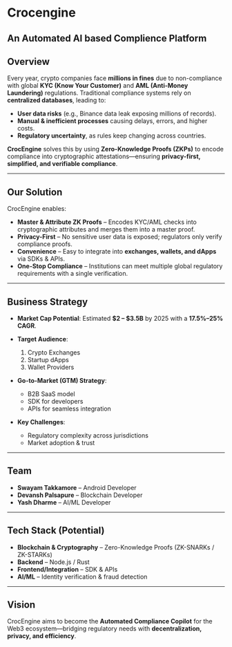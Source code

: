 # Crocengine
## An Automated AI based Complience Platform


## Overview

Every year, crypto companies face **millions in fines** due to non-compliance with global **KYC (Know Your Customer)** and **AML (Anti-Money Laundering)** regulations. Traditional compliance systems rely on **centralized databases**, leading to:

* **User data risks** (e.g., Binance data leak exposing millions of records).
* **Manual & inefficient processes** causing delays, errors, and higher costs.
* **Regulatory uncertainty**, as rules keep changing across countries.

**CrocEngine** solves this by using **Zero-Knowledge Proofs (ZKPs)** to encode compliance into cryptographic attestations—ensuring **privacy-first, simplified, and verifiable compliance**.

---

## Our Solution

CrocEngine enables:

* **Master & Attribute ZK Proofs** – Encodes KYC/AML checks into cryptographic attributes and merges them into a master proof.
* **Privacy-First** – No sensitive user data is exposed; regulators only verify compliance proofs.
* **Convenience** – Easy to integrate into **exchanges, wallets, and dApps** via SDKs & APIs.
* **One-Stop Compliance** – Institutions can meet multiple global regulatory requirements with a single verification.

---

## Business Strategy

* **Market Cap Potential**: Estimated **$2 – $3.5B** by 2025 with a **17.5%–25% CAGR**.

* **Target Audience**:

  1. Crypto Exchanges
  2. Startup dApps
  3. Wallet Providers

* **Go-to-Market (GTM) Strategy**:

  * B2B SaaS model
  * SDK for developers
  * APIs for seamless integration

* **Key Challenges**:

  * Regulatory complexity across jurisdictions
  * Market adoption & trust

---

## Team

* **Swayam Takkamore** – Android Developer
* **Devansh Palsapure** – Blockchain Developer
* **Yash Dharme** – AI/ML Developer

---

## Tech Stack (Potential)

* **Blockchain & Cryptography** – Zero-Knowledge Proofs (ZK-SNARKs / ZK-STARKs)
* **Backend** – Node.js / Rust
* **Frontend/Integration** – SDK & APIs
* **AI/ML** – Identity verification & fraud detection

---

## Vision

CrocEngine aims to become the **Automated Compliance Copilot** for the Web3 ecosystem—bridging regulatory needs with **decentralization, privacy, and efficiency**.

